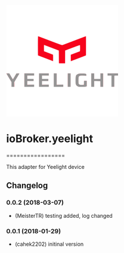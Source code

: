 ![Logo](admin/yeelight.png)
# ioBroker.yeelight
=================

This adapter for Yeelight device
## Changelog
### 0.0.2 (2018-03-07)
* (MeisterTR) testing added, log changed
### 0.0.1 (2018-01-29)
* (cahek2202) initinal version
